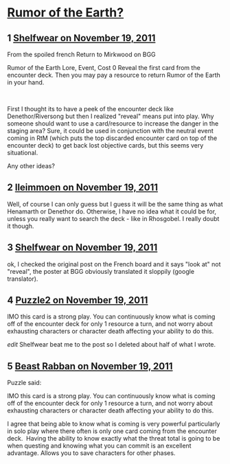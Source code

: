 # [Rumor of the Earth?](https://community.fantasyflightgames.com/topic/56461-rumor-of-the-earth/)

## 1 [Shelfwear on November 19, 2011](https://community.fantasyflightgames.com/topic/56461-rumor-of-the-earth/?do=findComment&comment=557653)

From the spoiled french Return to Mirkwood on BGG

Rumor of the Earth
Lore, Event, Cost 0
Reveal the first card from the encounter deck. Then you may pay a resource to return Rumor of the Earth in your hand.

 

First I thought its to have a peek of the encounter deck like Denethor/Riversong but then I realized "reveal" means put into play. Why someone should want to use a card/resource to increase the danger in the staging area? Sure, it could be used in conjunction with the neutral event coming in RtM (which puts the top discarded encounter card on top of the encounter deck) to get back lost objective cards, but this seems very situational.

Any other ideas?

## 2 [lleimmoen on November 19, 2011](https://community.fantasyflightgames.com/topic/56461-rumor-of-the-earth/?do=findComment&comment=557657)

Well, of course I can only guess but I guess it will be the same thing as what Henamarth or Denethor do. Otherwise, I have no idea what it could be for, unless you really want to search the deck - like in Rhosgobel. I really doubt it though.

## 3 [Shelfwear on November 19, 2011](https://community.fantasyflightgames.com/topic/56461-rumor-of-the-earth/?do=findComment&comment=557663)

ok, I checked the original post on the French board and it says "look at" not "reveal", the poster at BGG obviously translated it sloppily (google translator).

## 4 [Puzzle2 on November 19, 2011](https://community.fantasyflightgames.com/topic/56461-rumor-of-the-earth/?do=findComment&comment=557664)

IMO this card is a strong play. You can continuously know what is coming off of the encounter deck for only 1 resource a turn, and not worry about exhausting characters or character death affecting your ability to do this.

*edit* Shelfwear beat me to the post so I deleted about half of what I wrote.

## 5 [Beast Rabban on November 19, 2011](https://community.fantasyflightgames.com/topic/56461-rumor-of-the-earth/?do=findComment&comment=557772)

Puzzle said:

IMO this card is a strong play. You can continuously know what is coming off of the encounter deck for only 1 resource a turn, and not worry about exhausting characters or character death affecting your ability to do this.



I agree that being able to know what is coming is very powerful particularly in solo play where there often is only one card coming from the encounter deck.  Having the ability to know exactly what the threat total is going to be when questing and knowing what you can commit is an excellent advantage. Allows you to save characters for other phases.

